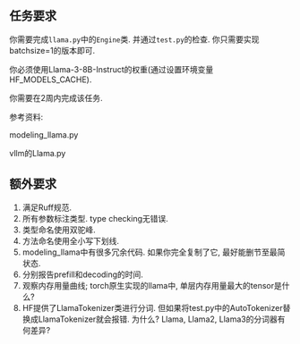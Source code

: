 ## 任务要求

你需要完成`llama.py`中的`Engine`类. 并通过`test.py`的检查. 你只需要实现batchsize=1的版本即可.

你必须使用Llama-3-8B-Instruct的权重(通过设置环境变量HF_MODELS_CACHE).

你需要在2周内完成该任务.

参考资料:

modeling_llama.py

vllm的Llama.py

## 额外要求

1. 满足Ruff规范.
2. 所有参数标注类型. type checking无错误.
3. 类型命名使用双驼峰.
4. 方法命名使用全小写下划线.
5. modeling_llama中有很多冗余代码. 如果你完全复制了它, 最好能删节至最简状态.
6. 分别报告prefill和decoding的时间. 
7. 观察内存用量曲线; torch原生实现的llama中, 单层内存用量最大的tensor是什么?
8. HF提供了LlamaTokenizer类进行分词. 但如果将test.py中的AutoTokenizer替换成LlamaTokenizer就会报错. 为什么? Llama, Llama2, Llama3的分词器有何差异?